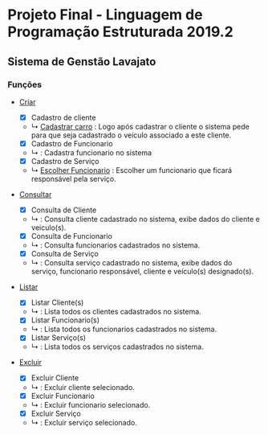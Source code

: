 # Projeto Final - Linguagem de Programação Estruturada 2019.2
## Sistema de Genstão Lavajato
### Funções 

<!--ts-->
   * [Criar](#Criar)
      - [x] Cadastro de cliente
      - ↳ [Cadastrar carro](#carro)
      : Logo após cadastrar o cliente o sistema pede para que seja cadastrado o veículo associado a este cliente.
  
      - [x] Cadastro de Funcionario
      - ↳ 
      : Cadastra funcionario no sistema
      
      - [x] Cadastro de Serviço
      - ↳ [Escolher Funcionario](#escolhe-funcionario)
      : Escolher um funcionario que ficará responsável pela serviço.
      
   * [Consultar](#Consultar)
      - [x] Consulta de Cliente
      - ↳ 
      : Consulta cliente cadastrado no sistema, exibe dados do cliente e veiculo(s).
      
      - [x] Consulta de Funcionario
      - ↳ 
      : Consulta funcionarios cadastrados no sistema.
      
      - [x] Consulta de Serviço
      - ↳ 
      : Consulta serviço cadastrado no sistema, exibe dados do serviço, funcionario responsável, cliente e veículo(s) designado(s). 
       
   * [Listar](#Listar)
      - [x] Listar Cliente(s)
      - ↳ 
      : Lista todos os clientes cadastrados no sistema.
      
      - [x] Listar Funcionario(s)
      - ↳ 
      : Lista todos os funcionarios cadastrados no sistema.
      
      - [x] Listar Serviço(s)
      - ↳ 
      : Lista todos os serviços cadastrados no sistema.
      
   * [Excluir](#Excluir)
      - [x] Excluir Cliente
      - ↳ 
      : Excluir cliente selecionado.
      
      - [x] Excluir Funcionario
      - ↳ 
      : Excluir funcionario selecionado.
      
      - [x] Excluir Serviço
      - ↳ 
      : Excluir serviço selecionado.
<!--te-->
##
